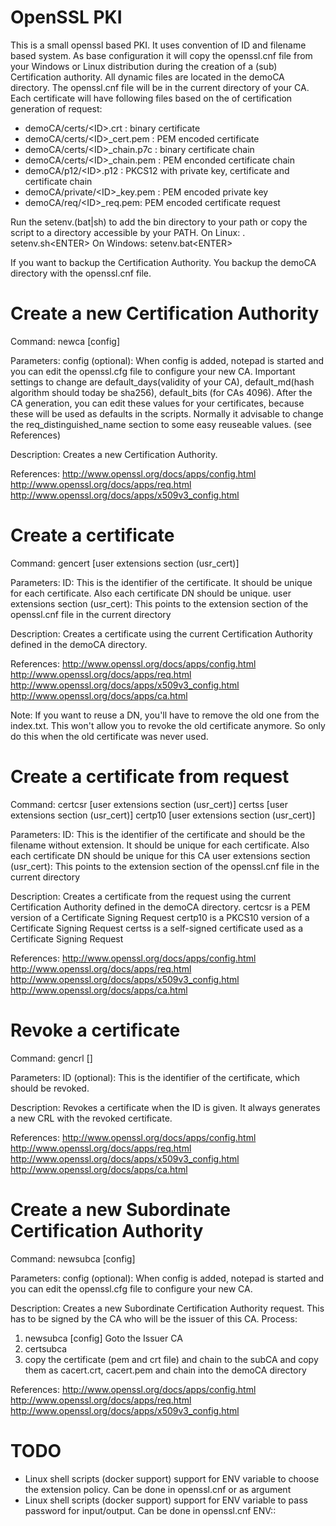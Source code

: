 OpenSSL PKI
===========
This is a small openssl based PKI. It uses convention of ID and filename based system. As base configuration it will copy the openssl.cnf file from your Windows or Linux distribution during the creation of a (sub) Certification authority.
All dynamic files are located in the demoCA directory. The openssl.cnf file will be in the current directory of your CA.
Each certificate will have following files based on the <ID> of certification generation of request:
  - demoCA/certs/\<ID>.crt : binary certificate
  - demoCA/certs/\<ID>_cert.pem : PEM encoded certificate
  - demoCA/certs/\<ID>_chain.p7c : binary certificate chain
  - demoCA/certs/\<ID>_chain.pem : PEM enconded certificate chain
  - demoCA/p12/\<ID>.p12 : PKCS12 with private key, certificate and certificate chain
  - demoCA/private/\<ID>_key.pem : PEM encoded private key
  - demoCA/req/\<ID>_req.pem: PEM encoded certificate request

Run the setenv.(bat|sh) to add the bin directory to your path or copy the script to a directory accessible by your PATH.
On Linux:
. setenv.sh\<ENTER>
On Windows:
setenv.bat\<ENTER>

If you want to backup the Certification Authority. You backup the demoCA directory with the openssl.cnf file.

Create a new Certification Authority
====================================
Command:
newca [config]

Parameters:
config (optional): When config is added, notepad is started and you can edit the openssl.cfg file to configure your new CA. Important settings to change are default_days(validity of your CA), default_md(hash algorithm should today be sha256), default_bits (for CAs 4096). After the CA generation, you can edit these values for your certificates, because these will be used as defaults in the scripts. Normally it advisable to change the req_distinguished_name section to some easy reuseable values. (see References)

Description:
Creates a new Certification Authority.

References:
http://www.openssl.org/docs/apps/config.html
http://www.openssl.org/docs/apps/req.html
http://www.openssl.org/docs/apps/x509v3_config.html

Create a certificate
====================
Command:
gencert <ID> [user extensions section (usr_cert)]

Parameters:
ID: This is the identifier of the certificate. It should be unique for each certificate. Also each certificate DN should be unique.
user extensions section (usr_cert): This points to the extension section of the openssl.cnf file in the current directory

Description:
Creates a certificate using the current Certification Authority defined in the demoCA directory.

References:
http://www.openssl.org/docs/apps/config.html
http://www.openssl.org/docs/apps/req.html
http://www.openssl.org/docs/apps/x509v3_config.html
http://www.openssl.org/docs/apps/ca.html

Note:
If you want to reuse a DN, you'll have to remove the old one from the index.txt. This won't allow you to revoke the old certificate anymore. So only do this when the old certificate was never used.

Create a certificate from request
=================================
Command:
certcsr <ID> [user extensions section (usr_cert)]
certss <ID> [user extensions section (usr_cert)]
certp10 <ID> [user extensions section (usr_cert)]

Parameters:
ID: This is the identifier of the certificate and should be the filename without extension. It should be unique for each certificate. Also each certificate DN should be unique for this CA
user extensions section (usr_cert): This points to the extension section of the openssl.cnf file in the current directory

Description:
Creates a certificate from the request using the current Certification Authority defined in the demoCA directory.
certcsr is a PEM version of a Certificate Signing Request
certp10 is a PKCS10 version of a Certificate Signing Request
certss is a self-signed certificate used as a Certificate Signing Request

References:
http://www.openssl.org/docs/apps/config.html
http://www.openssl.org/docs/apps/req.html
http://www.openssl.org/docs/apps/x509v3_config.html
http://www.openssl.org/docs/apps/ca.html

Revoke a certificate
====================
Command:
gencrl [<ID>]

Parameters:
ID (optional): This is the identifier of the certificate, which should be revoked.

Description:
Revokes a certificate when the ID is given. It always generates a new CRL with the revoked certificate.

References:
http://www.openssl.org/docs/apps/config.html
http://www.openssl.org/docs/apps/req.html
http://www.openssl.org/docs/apps/x509v3_config.html
http://www.openssl.org/docs/apps/ca.html

Create a new Subordinate Certification Authority
================================================
Command:
newsubca [config]

Parameters:
config (optional): When config is added, notepad is started and you can edit the openssl.cfg file to configure your new CA.

Description:
Creates a new Subordinate Certification Authority request. This has to be signed by the CA who will be the issuer of this CA.
Process:
1) newsubca [config]
Goto the Issuer CA
2) certsubca <filename without extension> <Config section of the openssl.cnf>
3) copy the certificate (pem and crt file) and chain to the subCA and copy them as cacert.crt, cacert.pem and chain into the demoCA directory

References:
http://www.openssl.org/docs/apps/config.html
http://www.openssl.org/docs/apps/req.html
http://www.openssl.org/docs/apps/x509v3_config.html


TODO
====

- Linux shell scripts (docker support) support for ENV variable to choose the extension policy. Can be done in openssl.cnf or as argument
- Linux shell scripts (docker support) support for ENV variable to pass password for input/output. Can be done in openssl.cnf ENV::
